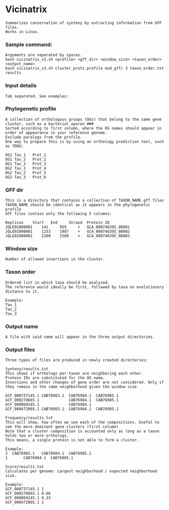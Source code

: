 # Vicinatrix
    Summarizes conservation of synteny by extracting information from GFF files.
    Works in Linux.

###   Sample command:   ###

    Arguments are separated by spaces.
    bash vicinatrix_v3.sh <profile> <gff_dir> <window_size> <taxon_order> <output_name>
    bash vicinatrix_v3.sh cluster_prots.profile mod_gff/ 3 taxon_order.txt results

###   Input details   ###
    Tab separated. See examples:

### Phylogenetic profile ###
    A collection of orthologous groups (OGs) that belong to the same gene cluster, such as a bacterial operon ###
    Sorted according to first column, where the OG names should appear in order of appearance in your reference genome.
    Exclude paralogs from the profile.
    One way to prepare this is by using an orthology prediction tool, such as fDOG:
    
    OG1	Tax_1	Prot_1
    OG1	Tax_2	Prot_2
    OG1	Tax_3	Prot_3
    OG2	Tax_1	Prot_4
    OG2	Tax_2	Prot_5
    OG2	Tax_3	Prot_6

### GFF dir ###
    This is a directory that contains a collection of TAXON_NAME.gff files
    TAXON_NAME should be identical as it appears in the phylogenetic profile
    GFF files contain only the following 5 columns:
    
    Replicon 	Start 	End 	Strand 	Protein ID
    JQLE01000001 	141 	959 	+ 	GCA_000746395_00001
    JQLE01000001 	1253 	1987 	+ 	GCA_000746395_00002
    JQLE01000001 	2209 	2589 	+ 	GCA_000746395_00003

### Window size ###
    Number of allowed insertions in the cluster.

### Taxon order ###
    Ordered list in which taxa should be analyzed.
    The reference would ideally be first, followed by taxa on evolutionary distance to it.

    Example:
    Tax_1
    Tax_2
    Tax_3

### Output name ###
    A file with said name will appear in the three output directories.

### Output files ###
    Three types of files are produced in newly created directories:

    Synteny/results.txt
    This shows if orthologs per-taxon are neighboring each other.
    Protein IDs are substituted for the OG name.
    Inversions and other changes of gene order are not considered. Only if they remain in the same neighborhood given the window size
    
    GCF_000737145.1	CAB76983.1	CAB76984.1	CAB76985.1
    GCF_000278665.1		        CAB76984.1	CAB76985.1
    GCF_000069245.1		        CAB76984.1
    GCF_000472005.1	CAB76983.1	CAB76984.1	CAB76985.1
    
    Frequency/results.txt
    This will show, how often we see each of the compositions. Useful to see the more dominant gene clusters (first column)
    Note that a cluster composition is accounted only as long as a taxon holds two or more orthologs.
    This means, a single protein is not able to form a cluster.
    
    Example:
    2  CAB76983.1	CAB76984.1	CAB76985.1
    1		CAB76984.1	CAB76985.1

    Score/results.txt
    Calculates per genome: Largest neighborhood / expected neighborhood size.

    Example:
    GCF_000737145.1	1
    GCF_000278665.1	0.66
    GCF_000069245.1	0.33
    GCF_000472005.1	1
